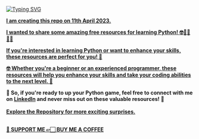 <p align="left">
<a href="https://github.com/creativepuru">
<img src="https://readme-typing-svg.demolab.com?font=Calibri&size=24&duration=1000&pause=100&multiline=true&width=500&height=100&lines=Python+Basics;Hi+I+am+Purushottam;This+is+my+very+first+Github+Repository" alt="Typing SVG" />
</a>
</p>

<p align="left">
<a href="https://github.com/creativepuru">
<b>
I am creating this repo on 11th April 2023.

I wanted to share some amazing free resources for learning Python! 🤓👨‍🎓👩‍🎓

If you're interested in learning Python or want to enhance your skills, these resources are perfect for you! 🚀

🤓 Whether you're a beginner or an experienced programmer, these resources will help you enhance your skills and take your coding abilities to the next level. 💪

</b> </a> </p>

<b>
💪 So, if you're ready to up your Python game, feel free to connect with me on <a href="https://www.linkedin.com/in/creativepuru/">LinkedIn</a> and never miss out on these valuable resources! 🚀
</b> <br> </br>

<b>
<a href="https://github.com/creativepuru?tab=repositories">Explore the Repository for more exciting surprises.</a>
<br> </br>

<a href="https://www.buymeacoffee.com/creativepuru">🤝 SUPPORT ME 👉🏻 BUY ME A COFFEE</a>

</b>